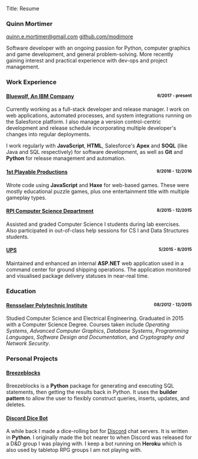 Title: Resume

### Quinn Mortimer

<div class="links text-center">
	<a href="mailto:quinn.e.mortimer&#64;gmail.com">quinn.e.mortimer&#64;gmail.com</a>
	<a href="https://github.com/modimore"><span class="print-visible">github.com/</span>modimore</a>
</div>

Software developer with an ongoing passion for Python, computer graphics and game development,
and general problem-solving. More recently gaining interest and practical experience with dev-ops
and project management.

### Work Experience

<h4 class="text-left">
	<a href="https://www.bluewolf.com/">Bluewolf, An IBM Company</a>
	<small style="float:right">6/2017 - present</small>
</h4>

Currently working as a full-stack developer and release manager. I work on web
applications, automated processes, and system integrations running on the Salesforce
platform. I also manage a version control-centric development and release schedule
incorporating multiple developer's changes into regular deployments.

I work regularly with **JavaScript**, **HTML**,  Salesforce's **Apex** and **SOQL**
(like Java and SQL respectively) for software development, as well as **Git** and
**Python** for release management and automation.

<h4 class="text-left">
	<a href="http://www.1stplayable.com/">1st Playable Productions</a>
	<small style="float:right">9/2016 - 12/2016</small>
</h4>

Wrote code using **JavaScript** and **Haxe** for web-based games. These were mostly
educational puzzle games, plus one entertainment title with multiple gameplay types.

<h4 class="text-left">
	<a href="https://www.cs.rpi.edu/">RPI Computer Science Department</a>
	<small style="float:right">8/2015 - 12/2015</small>
</h4>

Assisted and graded Computer Science I students during lab exercises. Also
participated in out-of-class help sessions for CS I and Data Structures students.

<h4 class="text-left">
	<a href="https://ups.com/">UPS</a>
	<small style="float:right">5/2015 - 8/2015</small>
</h4>

Maintained and enhanced an internal **ASP.NET** web application used in a command
center for ground shipping operations. The application monitored and visualised
package delivery statuses in near-real time.

### Education

<h4 class="text-left">
	<a href="https://rpi.edu/">Rensselaer Polytechnic Institute</a>
	<small style="float:right">08/2012 - 12/2015</small>
</h4>

Studied Computer Science and Electrical Engineering. Graduated in 2015 with a
Computer Science Degree. Courses taken include *Operating Systems*,
*Advanced Computer Graphics*, *Database Systems*, *Programming Languages*,
*Software Design and Documentation*, and *Cryptography and Network Security*.

### Personal Projects

#### [Breezeblocks](https://github.com/modimore/breezeblocks)

Breezeblocks is a **Python** package for generating and executing SQL statements,
then getting the results back in Python. It uses the **builder pattern** to allow
the user to flexibly construct queries, inserts, updates, and deletes.

#### [Discord Dice Bot](https://github.com/modimore/Discord-Dice-Bot)

A while back I made a dice-rolling bot for [Discord](https://discordapp.com) chat
servers. It is written in **Python**. I originally made the bot nearer to when
Discord was released for a D&D group I was playing with. I keep a bot running on
**Heroku** which is also used by tabletop RPG groups I am not playing with.
